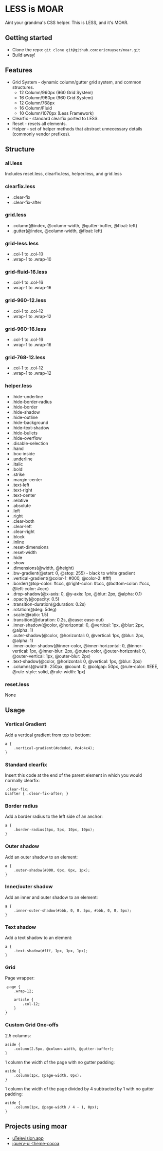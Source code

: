 # LESS is MOAR

Aint your grandma's CSS helper. This is LESS, and it's MOAR.

## Getting started

* Clone the repo: `git clone git@github.com:ericmuyser/moar.git`
* Build away!

## Features

* Grid System - dynamic column/gutter grid system, and common structures.
	* 12 Column/960px (960 Grid System)
	* 16 Column/960px (960 Grid System)
	* 12 Column/768px
	* 16 Column/Fluid
	* 10 Column/1070px (Less Framework)
* Clearfix - standard clearfix ported to LESS.
* Reset - resets all elements.
* Helper - set of helper methods that abstract unnecessary details (commonly vendor prefixes).

## Structure

### all.less
Includes reset.less, clearfix.less, helper.less, and grid.less

### clearfix.less
* .clear-fix
* .clear-fix-after

### grid.less
* .column(@index, @column-width, @gutter-buffer, @float: left)
* .gutter(@index, @column-width, @float: left)

### grid-less.less
* .col-1 to .col-10
* .wrap-1 to .wrap-10

### grid-fluid-16.less
* .col-1 to .col-16
* .wrap-1 to .wrap-16

### grid-960-12.less
* .col-1 to .col-12
* .wrap-1 to .wrap-12

### grid-960-16.less
* .col-1 to .col-16
* .wrap-1 to .wrap-16

### grid-768-12.less
* .col-1 to .col-12
* .wrap-1 to .wrap-12

### helper.less
* .hide-underline
* .hide-border-radius
* .hide-border
* .hide-shadow
* .hide-outline
* .hide-background
* .hide-text-shadow
* .hide-bullets
* .hide-overflow
* .disable-selection
* .hand
* .box-inside
* .underline
* .italic
* .bold
* .strike
* .margin-center
* .text-left
* .text-right
* .text-center
* .relative
* .absolute
* .left
* .right
* .clear-both
* .clear-left
* .clear-right
* .block
* .inline
* .reset-dimensions
* .reset-width
* .hide
* .show
* .dimensions(@width, @height)
* .bw-gradient(@start: 0, @stop: 255) - black to white gradient
* .vertical-gradient(@color-1: #000, @color-2: #fff)
* .border(@top-color: #ccc, @right-color: #ccc, @bottom-color: #ccc, @left-color: #ccc)
* .drop-shadow(@x-axis: 0, @y-axis: 1px, @blur: 2px, @alpha: 0.1)
* .opacity(@opacity: 0.5)
* .transition-duration(@duration: 0.2s)
* .rotation(@deg: 5deg)
* .scale(@ratio: 1.5)
* .transition(@duration: 0.2s, @ease: ease-out)
* .inner-shadow(@color, @horizontal: 0, @vertical: 1px, @blur: 2px, @alpha: 1)
* .outer-shadow(@color, @horizontal: 0, @vertical: 1px, @blur: 2px, @alpha: 1)
* .inner-outer-shadow(@inner-color, @inner-horizontal: 0, @inner-vertical: 1px, @inner-blur: 2px, @outer-color, @outer-horizontal: 0, @outer-vertical: 1px, @outer-blur: 2px)
* .text-shadow(@color, @horizontal: 0, @vertical: 1px, @blur: 2px)
* .columns(@width: 250px, @count: 0, @colgap: 50px, @rule-color: #EEE, @rule-style: solid, @rule-width: 1px)

### reset.less
None

## Usage

### Vertical Gradient
Add a vertical gradient from top to bottom:

	a {
		.vertical-gradient(#ededed, #c4c4c4);
	}


### Standard clearfix
Insert this code at the end of the parent element in which you would normally clearfix:

	.clear-fix;
	&:after { .clear-fix-after; }


### Border radius
Add a border radius to the left side of an anchor: 

	a {
		.border-radius(5px, 5px, 10px, 10px);
	}


### Outer shadow
Add an outer shadow to an element:

	a {
		.outer-shadow(#000, 0px, 0px, 1px);
	}


### Inner/outer shadow
Add an inner and outer shadow to an element:

	a {
		.inner-outer-shadow(#bbb, 0, 0, 5px, #bbb, 0, 0, 5px);
	}


### Text shadow
Add a text shadow to an element:

	a {
		.text-shadow(#fff, 1px, 1px, 1px);
	}


### Grid
Page wrapper: 

	.page {
		.wrap-12;
	
		article {
			.col-12;
		}
	}

### Custom Grid One-offs
2.5 columns:

	aside {
		.column(2.5px, @column-width, @gutter-buffer);
	}


1 column the width of the page with no gutter padding:

	aside {
		.column(1px, @page-width, 0px);
	}


1 column the width of the page divided by 4 subtracted by 1 with no gutter padding:

	aside {
		.column(1px, @page-width / 4 - 1, 0px);
	}


## Projects using moar

* [uTelevision.app](https://github.com/ericmuyser/jquery-ui-theme-cocoa)
* [jquery-ui-theme-cocoa](https://github.com/ericmuyser/jquery-ui-theme-cocoa)